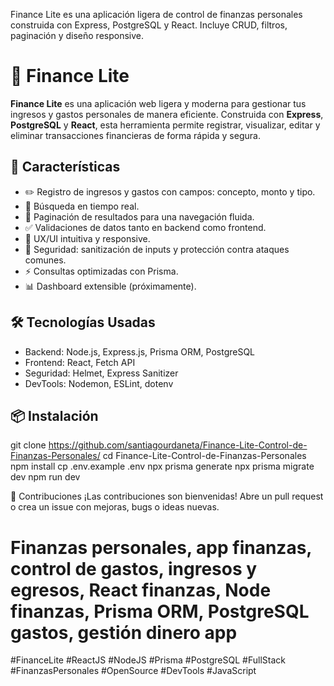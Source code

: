 
Finance Lite es una aplicación ligera de control de finanzas personales construida con Express, PostgreSQL y React. Incluye CRUD, filtros, paginación y diseño responsive.

# 💸 Finance Lite

**Finance Lite** es una aplicación web ligera y moderna para gestionar tus ingresos y gastos personales de manera eficiente. Construida con **Express**, **PostgreSQL** y **React**, esta herramienta permite registrar, visualizar, editar y eliminar transacciones financieras de forma rápida y segura.

## 🚀 Características

- ✏️ Registro de ingresos y gastos con campos: concepto, monto y tipo.
- 🔎 Búsqueda en tiempo real.
- 📄 Paginación de resultados para una navegación fluida.
- ✅ Validaciones de datos tanto en backend como frontend.
- 🧠 UX/UI intuitiva y responsive.
- 🔐 Seguridad: sanitización de inputs y protección contra ataques comunes.
- ⚡ Consultas optimizadas con Prisma.
- 📊 Dashboard extensible (próximamente).

## 🛠️ Tecnologías Usadas

- Backend: Node.js, Express.js, Prisma ORM, PostgreSQL
- Frontend: React, Fetch API
- Seguridad: Helmet, Express Sanitizer
- DevTools: Nodemon, ESLint, dotenv

## 📦 Instalación

git clone https://github.com/santiagourdaneta/Finance-Lite-Control-de-Finanzas-Personales/
cd Finance-Lite-Control-de-Finanzas-Personales
npm install
cp .env.example .env
npx prisma generate
npx prisma migrate dev
npm run dev

🤝 Contribuciones
¡Las contribuciones son bienvenidas! Abre un pull request o crea un issue con mejoras, bugs o ideas nuevas.

# Finanzas personales, app finanzas, control de gastos, ingresos y egresos, React finanzas, Node finanzas, Prisma ORM, PostgreSQL gastos, gestión dinero app
#FinanceLite #ReactJS #NodeJS #Prisma #PostgreSQL #FullStack #FinanzasPersonales #OpenSource #DevTools #JavaScript



